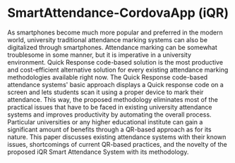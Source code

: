# SmartAttendance-CordovaApp (iQR)
As smartphones become much more popular and preferred in the modern world, university traditional attendance marking systems can also be digitalized through smartphones. Attendance marking can be somewhat troublesome in some manner, but it is imperative in a university environment. Quick Response code-based solution is the most productive and cost-efficient alternative solution for every existing attendance marking methodologies available right now. The Quick Response code-based attendance systems' basic approach displays a Quick response code on a screen and lets students scan it using a proper device to mark their attendance. This way, the proposed methodology eliminates most of the practical issues that have to be faced in existing university attendance systems and improves productivity by automating the overall process. Particular universities or any higher educational institute can gain a significant amount of benefits through a QR-based approach as for its nature. This paper discusses existing attendance systems with their known issues, shortcomings of current QR-based practices, and the novelty of the proposed iQR Smart Attendance System with its methodology.
